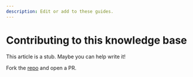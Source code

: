 ```yaml
---
description: Edit or add to these guides.
---
```

# Contributing to this knowledge base

This article is a stub. Maybe you can help write it!

Fork the [repo](https://github.com/darkforest-eth/developer-guides) and open a PR.
